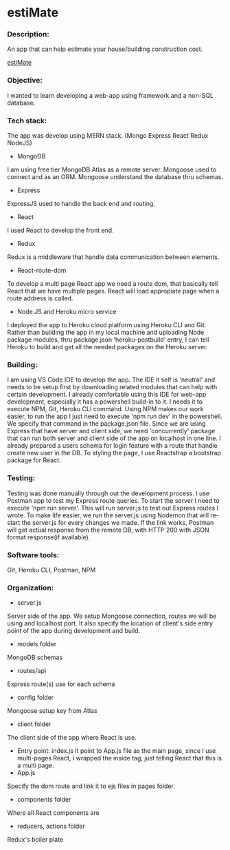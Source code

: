 # estiMate

### Description:
An app that can help estimate your house/building construction cost.

[estiMate](https://blooming-gorge-91386.herokuapp.com/)

### Objective:
I wanted to learn developing a web-app using framework and a non-SQL database.

### Tech stack:
The app was develop using MERN stack. (Mongo Express React Redux NodeJS)

- MongoDB

I am using free tier MongoDB Atlas as a remote server. Mongoose used to connect and as an ORM. Mongoose understand the database thru schemas.
- Express

ExpressJS used to handle the back end and routing.
- React

I used React to develop the front end.
- Redux

Redux is a middleware that handle data communication between elements.
- React-route-dom

To develop a multi page React app we need a route dom, that basically tell React that we have multiple pages. React will load appropiate page when a route address is called.
- Node.JS and Heroku micro service

I deployed the app to Heroku cloud platform using Heroku CLI and Git. Rather than building the app in my local machine and uploading Node package modules, thru package.json 'heroku-postbuild' entry, I can tell Heroku to build and get all the needed packages on the Heroku server.

### Building:
I am using VS Code IDE to develop the app. The IDE it self is 'neutral' and needs to be setup first by downloading related modules that can help with certain development. I already comfortable using this IDE for web-app development, especially it has a powershell build-in to it. I needs it to execute NPM, Git, Heroku CLI command.
Using NPM makes our work easier, to run the app I just need to execute 'npm run dev' in the powershell. We specify that command in the package.json file. Since we are using Express that have server and client side, we need 'concurrently' package that can run both server and client side of the app on localhost in one line.
I already prepared a users schema for login feature with a route that handle create new user in the DB.
To styling the page, I use Reactstrap a bootstrap package for React.

### Testing:
Testing was done manually through out the development process. I use Postman app to test my Express route queries.
To start the server I need to execute 'npm run server'. This will run server.js to test out Express routes I wrote. To make life easier, we run the server.js using Nodemon that will re-start the server.js for every changes we made.
If the link works, Postman will get actual response from the remote DB, with HTTP 200 with JSON format response(if available).

### Software tools:
Git, Heroku CLI, Postman, NPM

### Organization:
- server.js

Server side of the app. We setup Mongoose connection, routes we will be using and localhost port. It also specify the location of client's side entry point of the app during development and build.
- models folder

MongoDB schemas
- routes/api

Express route(s) use for each schema
- config folder

Mongoose setup key from Atlas

- client folder

The client side of the app where React is use.
- Entry point: index.js
It point to App.js file as the main page, since I use multi-pages React, I wrapped the <App/> inside <BrowserRouter> tag, just telling React that this is a multi page.
- App.js

Specify the dom route and link it to ejs files in pages folder.
- components folder

Where all React components are
- reducers, actions folder

Redux's boiler plate
